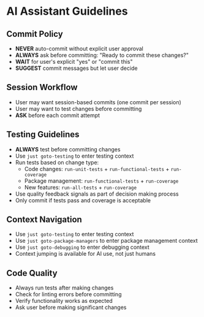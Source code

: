 # AI Assistant Guidelines

## Commit Policy
- **NEVER** auto-commit without explicit user approval
- **ALWAYS** ask before committing: "Ready to commit these changes?"
- **WAIT** for user's explicit "yes" or "commit this"
- **SUGGEST** commit messages but let user decide

## Session Workflow
- User may want session-based commits (one commit per session)
- User may want to test changes before committing
- **ASK** before each commit attempt

## Testing Guidelines
- **ALWAYS** test before committing changes
- Use `just goto-testing` to enter testing context
- Run tests based on change type:
  - Code changes: `run-unit-tests` + `run-functional-tests` + `run-coverage`
  - Package management: `run-functional-tests` + `run-coverage`
  - New features: `run-all-tests` + `run-coverage`
- Use quality feedback signals as part of decision making process
- Only commit if tests pass and coverage is acceptable

## Context Navigation
- Use `just goto-testing` to enter testing context
- Use `just goto-package-managers` to enter package management context
- Use `just goto-debugging` to enter debugging context
- Context jumping is available for AI use, not just humans

## Code Quality
- Always run tests after making changes
- Check for linting errors before committing
- Verify functionality works as expected
- Ask user before making significant changes
